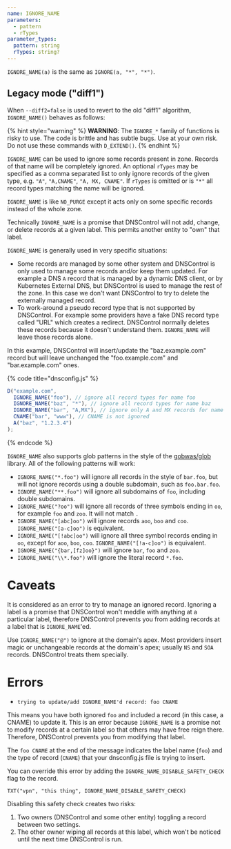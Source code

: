 ```yaml
---
name: IGNORE_NAME
parameters:
  - pattern
  - rTypes
parameter_types:
  pattern: string
  rTypes: string?
---
```


`IGNORE_NAME(a)` is the same as `IGNORE(a, "*", "*")`.

## Legacy mode ("diff1")

When `--diff2=false` is used to revert to the old "diff1" algorithm, `IGNORE_NAME()` behaves as follows:

{% hint style="warning" %}
**WARNING**: The `IGNORE_*` family  of functions is risky to use. The code
is brittle and has subtle bugs. Use at your own risk. Do not use these
commands with `D_EXTEND()`.
{% endhint %}

`IGNORE_NAME` can be used to ignore some records present in zone.
Records of that name will be completely ignored. An optional `rTypes` may be specified as a comma separated list to only ignore records of the given type, e.g. `"A"`, `"A,CNAME"`, `"A, MX, CNAME"`. If `rTypes` is omitted or is `"*"` all record types matching the name will be ignored.

`IGNORE_NAME` is like `NO_PURGE` except it acts only on some specific records instead of the whole zone.

Technically `IGNORE_NAME` is a promise that DNSControl will not add, change, or delete records at a given label.  This permits another entity to "own" that label.

`IGNORE_NAME` is generally used in very specific situations:

* Some records are managed by some other system and DNSControl is only used to manage some records and/or keep them updated. For example a DNS `A` record that is managed by a dynamic DNS client, or by Kubernetes External DNS, but DNSControl is used to manage the rest of the zone. In this case we don't want DNSControl to try to delete the externally managed record.
* To work-around a pseudo record type that is not supported by DNSControl. For example some providers have a fake DNS record type called "URL" which creates a redirect. DNSControl normally deletes these records because it doesn't understand them. `IGNORE_NAME` will leave those records alone.

In this example, DNSControl will insert/update the "baz.example.com" record but will leave unchanged the "foo.example.com" and "bar.example.com" ones.

{% code title="dnsconfig.js" %}
```javascript
D("example.com",
  IGNORE_NAME("foo"), // ignore all record types for name foo
  IGNORE_NAME("baz", "*"), // ignore all record types for name baz
  IGNORE_NAME("bar", "A,MX"), // ignore only A and MX records for name bar
  CNAME("bar", "www"), // CNAME is not ignored
  A("baz", "1.2.3.4")
);
```
{% endcode %}

`IGNORE_NAME` also supports glob patterns in the style of the [gobwas/glob](https://github.com/gobwas/glob) library. All of
the following patterns will work:

* `IGNORE_NAME("*.foo")` will ignore all records in the style of `bar.foo`, but will not ignore records using a double
subdomain, such as `foo.bar.foo`.
* `IGNORE_NAME("**.foo")` will ignore all subdomains of `foo`, including double subdomains.
* `IGNORE_NAME("?oo")` will ignore all records of three symbols ending in `oo`, for example `foo` and `zoo`. It will
not match `.`
* `IGNORE_NAME("[abc]oo")` will ignore records `aoo`, `boo` and `coo`. `IGNORE_NAME("[a-c]oo")` is equivalent.
* `IGNORE_NAME("[!abc]oo")` will ignore all three symbol records ending in `oo`, except for `aoo`, `boo`, `coo`. `IGNORE_NAME("[!a-c]oo")` is equivalent.
* `IGNORE_NAME("{bar,[fz]oo}")` will ignore `bar`, `foo` and `zoo`.
* `IGNORE_NAME("\\*.foo")` will ignore the literal record `*.foo`.

# Caveats

It is considered as an error to try to manage an ignored record.
Ignoring a label is a promise that DNSControl won't meddle with
anything at a particular label, therefore DNSControl prevents you from
adding records at a label that is `IGNORE_NAME`'ed.

Use `IGNORE_NAME("@")` to ignore at the domain's apex. Most providers
insert magic or unchangeable records at the domain's apex; usually `NS`
and `SOA` records.  DNSControl treats them specially.

# Errors

* `trying to update/add IGNORE_NAME'd record: foo CNAME`

This means you have both ignored `foo` and included a record (in this
case, a CNAME) to update it.  This is an error because `IGNORE_NAME`
is a promise not to modify records at a certain label so that others
may have free reign there.  Therefore, DNSControl prevents you from
modifying that label.

The `foo CNAME` at the end of the message indicates the label name
(`foo`) and the type of record (`CNAME`) that your dnsconfig.js file
is trying to insert.

You can override this error by adding the
`IGNORE_NAME_DISABLE_SAFETY_CHECK` flag to the record.

    TXT("vpn", "this thing", IGNORE_NAME_DISABLE_SAFETY_CHECK)

Disabling this safety check creates two risks:

1. Two owners (DNSControl and some other entity) toggling a record between two settings.
2. The other owner wiping all records at this label, which won't be noticed until the next time DNSControl is run.
